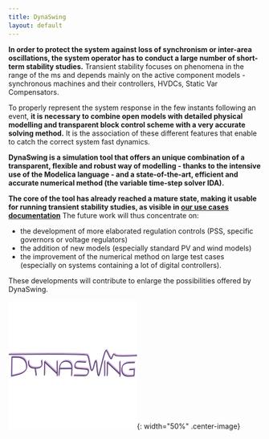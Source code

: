 ```yaml
---
title: DynaSwing
layout: default
---
```

<!--
    Except where otherwise noted, content in this website is Copyright (c)
    2015-2020, RTE (http://www.rte-france.com) and licensed under a
    CC-BY-4.0 (https://creativecommons.org/licenses/by/4.0/)
    license. All rights reserved.
-->

**In order to protect the system against loss of synchronism or inter-area oscillations, the system operator has to conduct a large number of short-term stability studies.** Transient stability focuses on phenomena in the range of the ms and depends mainly on the active component models - synchronous machines and their controllers, HVDCs, Static Var Compensators.

To properly represent the system response in the few instants following an event, **it is necessary to combine open models with detailed physical modelling and transparent block control scheme with a very accurate solving method.** It is the association of these different features that enable to catch the correct system fast dynamics.

**DynaSwing is a simulation tool that offers an unique combination of a transparent, flexible and robust way of modelling - thanks to the intensive use of the Modelica language - and a state-of-the-art, efficient and accurate numerical method (the variable time-step solver IDA).**

**The core of the tool has already reached a mature state, making it usable for running transient stability studies, as visible in [our use cases documentation](https://github.com/dynawo/dynawo/releases/download/v1.5.0/DynawoDocumentation.zip)** The future work will thus concentrate on:
- the development of more elaborated regulation controls (PSS, specific governors or voltage regulators)
- the addition of new models (especially standard PV and wind models)
- the improvement of the numerical method on large test cases (especially on systems containing a lot of digital controllers).

These developments will contribute to enlarge the possibilities offered by DynaSwing.

![image](../assets/images/DynaSwing.png){: width="50%" .center-image}